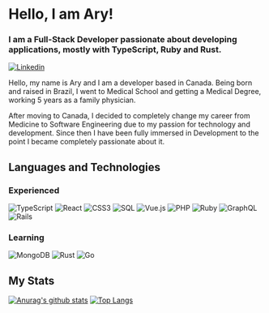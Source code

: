 <h1 align="left">Hello, I am Ary! </h1>

### I am a Full-Stack Developer passionate about developing applications, mostly with TypeScript, Ruby and Rust.

[![Linkedin](https://img.shields.io/badge/LinkedIn-0077B5?style=for-the-badge&logo=linkedin&logoColor=white)](https://www.linkedin.com/in/arylima/)

Hello, my name is Ary and I am a developer based in Canada. Being born and raised in Brazil, I went to Medical School and getting a Medical Degree, working 5 years as a family physician.

After moving to Canada, I decided to completely change my career from Medicine to Software Engineering due to my passion for technology and development. Since then I have been fully immersed in Development to the point I became completely passionate about it.

## Languages and Technologies

### Experienced

![TypeScript](https://img.shields.io/badge/TypeScript-007ACC?style=for-the-badge&logo=typescript&logoColor=white)
![React](https://img.shields.io/badge/React-20232A?style=for-the-badge&logo=react&logoColor=61DAFB)
![CSS3](https://img.shields.io/badge/CSS-239120?&style=for-the-badge&logo=css3&logoColor=white)
![SQL](https://img.shields.io/badge/PostgreSQL-316192?style=for-the-badge&logo=postgresql&logoColor=white)
![Vue.js](https://img.shields.io/badge/Vue.js-35495E?style=for-the-badge&logo=vue.js&logoColor=4FC08D)
![PHP](https://img.shields.io/badge/PHP-777BB4?style=for-the-badge&logo=php&logoColor=white)
![Ruby](https://img.shields.io/badge/Ruby-CC342D?style=for-the-badge&logo=ruby&logoColor=white)
![GraphQL](https://img.shields.io/badge/-GraphQL-pink?style=flat-square&logo=graphql&logoColor=black)
![Rails](https://img.shields.io/badge/Ruby_on_Rails-CC0000?style=for-the-badge&logo=ruby-on-rails&logoColor=white)

### Learning

![MongoDB](https://img.shields.io/badge/MongoDB-4EA94B?style=for-the-badge&logo=mongodb&logoColor=white)
![Rust](https://img.shields.io/badge/Rust-000000?style=for-the-badge&logo=rust&logoColor=white)
![Go](https://img.shields.io/badge/Go-00ADD8?style=for-the-badge&logo=go&logoColor=white)

## My Stats

[![Anurag's github stats](https://github-readme-stats.vercel.app/api?username=arymoraes&count_private=true&show_icons=true&theme=tokyonight)]()
[![Top Langs](https://github-readme-stats.vercel.app/api/top-langs/?username=arymoraes&theme=tokyonight)]()
